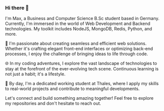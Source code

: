 ### Hi there 👋
I'm Max, a Business and Computer Science B.Sc student based in Germany. Currently, I'm immersed in the world of Web Development and Backend technologies. My toolkit includes NodeJS, MongoDB, Redis, Python, and more.

🚀 I'm passionate about creating seamless and efficient web solutions. Whether it's crafting elegant front-end interfaces or optimizing back-end processes, I enjoy the challenge of bringing ideas to life through code.

🌐 In my coding adventures, I explore the vast landscape of technologies to stay at the forefront of the ever-evolving tech scene. Continuous learning is not just a habit; it's a lifestyle.

💼 By day, I'm a dedicated working student at Thales, where I apply my skills to real-world projects and contribute to meaningful developments.

Let's connect and build something amazing together! Feel free to explore my repositories and don't hesitate to reach out.
